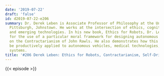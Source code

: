 ```yaml
---
date: '2019-07-22'
draft: 'false'
id: d2019-07-22-e206
summary: Dr. Derek Leben is Associate Professor of Philosophy at the University of
  Pittsburgh, Johnstown. He works at the intersection of ethics, cognitive science,
  and emerging technologies. In his new book, Ethics for Robots, Dr. Leben argues
  for the use of a particular moral framework for designing autonomous systems based
  on the Contractarianism of John Rawls. He also demonstrates how this framework can
  be productively applied to autonomous vehicles, medical technologies, and weapons
  systems.
title: '#206 Derek Leben: Ethics for Robots, Contractarianism, Self-Driving Cars'
---
```

{{< episode >}}
